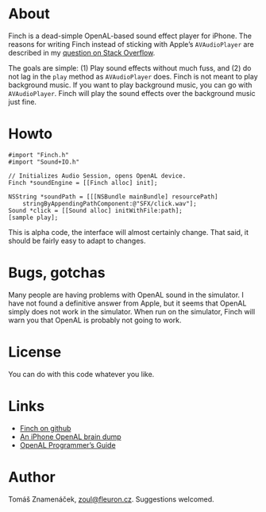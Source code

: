 About
=====

Finch is a dead-simple OpenAL-based sound effect player for iPhone.
The reasons for writing Finch instead of sticking with Apple’s
`AVAudioPlayer` are described in my [question on Stack Overflow][so].

[so]: http://stackoverflow.com/questions/986983

The goals are simple: (1) Play sound effects without much fuss,
and (2) do not lag in the `play` method as `AVAudioPlayer` does.
Finch is not meant to play background music. If you want to play
background music, you can go with `AVAudioPlayer`. Finch will
play the sound effects over the background music just fine.

Howto
=====

    #import "Finch.h"
    #import "Sound+IO.h"

    // Initializes Audio Session, opens OpenAL device.
    Finch *soundEngine = [[Finch alloc] init];

    NSString *soundPath = [[[NSBundle mainBundle] resourcePath]
        stringByAppendingPathComponent:@"SFX/click.wav"];
    Sound *click = [[Sound alloc] initWithFile:path];
    [sample play];

This is alpha code, the interface will almost certainly change.
That said, it should be fairly easy to adapt to changes.

Bugs, gotchas
=============

Many people are having problems with OpenAL sound in the simulator.
I have not found a definitive answer from Apple, but it seems that
OpenAL simply does not work in the simulator. When run on the
simulator, Finch will warn you that OpenAL is probably not going
to work.

License
=======

You can do with this code whatever you like.

Links
=====

* [Finch on github][git]
* [An iPhone OpenAL brain dump][dump]
* [OpenAL Programmer’s Guide][guide]

[git]: http://github.com/zoul/Finch/
[dump]: http://www.subfurther.com/blog/?p=602
[guide]: http://connect.creativelabs.com/openal/Documentation/OpenAL_Programmers_Guide.pdf

Author
======

Tomáš Znamenáček, <zoul@fleuron.cz>. Suggestions welcomed.
